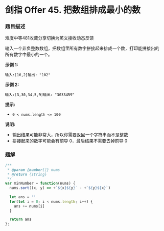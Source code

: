 # **剑指 Offer 45. 把数组排成最小的数**

### 题目描述

难度中等481收藏分享切换为英文接收动态反馈

输入一个非负整数数组，把数组里所有数字拼接起来排成一个数，打印能拼接出的所有数字中最小的一个。

**示例 1:**

```
输入:[10,2]输出: "102"
```

**示例 2:**

```
输入:[3,30,34,5,9]输出: "3033459"
```

**提示:**

- `0 < nums.length <= 100`

**说明:**

- 输出结果可能非常大，所以你需要返回一个字符串而不是整数
- 拼接起来的数字可能会有前导 0，最后结果不需要去掉前导 0

### 题解
```jsx
/**
 * @param {number[]} nums
 * @return {string}
 */
var minNumber = function(nums) {
  nums.sort((x, y) => +`${x}${y}` - +`${y}${x}`)
  
  let ans = ''
  for(let i = 0; i < nums.length; i++) {
    ans += nums[i]
  }

  return ans
};
```